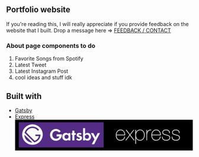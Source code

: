 ## Portfolio website

If you're reading this, I will really appreciate if you provide feedback on the website that I built.
Drop a message here => [FEEDBACK / CONTACT](https://akormous.netlify.app/#contact)



### About page components to do
1. Favorite Songs from Spotify
2. Latest Tweet
3. Latest Instagram Post
4. cool ideas and stuff idk    

## Built with 
- [Gatsby](https://www.gatsbyjs.com/)
- [Express](https://expressjs.com/)
![Frameworks](/meta/TechStack.jpg)